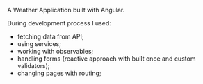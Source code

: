 A Weather Application built with Angular. 

During development process I used:

-	fetching data from API;
-	using services;
-	working with observables;
-	handling forms (reactive approach with built once and custom validators);
-	changing pages with routing;


